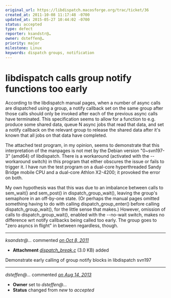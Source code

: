 ```yaml
---
original_url: https://libdispatch.macosforge.org/trac/ticket/36
created_at: 2011-10-08 11:17:48 -0700
updated_at: 2015-05-27 10:44:02 -0700
status: accepted
type: defect
reporter: ksandstr@…
owner: dsteffen@…
priority: major
milestone: Linux
keywords: dispatch groups, notification
---
```


libdispatch calls group notify functions too early
==================================================


According to the libdispatch manual pages, when a number of async calls are dispatched using a group, a notify callback set on the same group after those calls should only be invoked after each of the previous async calls have terminated. This specification seems to allow for a function to e.g. produce some shared data, queue N async jobs that read that data, and set a notify callback on the relevant group to release the shared data after it's known that all jobs on that data have completed.

The attached test program, in my opinion, seems to demonstrate that this interpretation of the manpages is not met by the Debian version "0~svn197-3" (amd64) of libdispatch. There is a workaround (activated with the --workaround switch) in this program that either obscures the issue or fails to trigger it. I have run the test program on a dual-core hyperthreaded Sandy Bridge mobile CPU and a dual-core Athlon X2-4200; it provoked the error on both.

My own hypothesis was that this was due to an imbalance between calls to sem\_wait() and sem\_post() in dispatch\_group\_wait(), leaving the group's semaphore in an off-by-one state. (Or perhaps the manual pages omitted something having to do with calling dispatch\_group\_enter() before calling dispatch\_group\_wait(), for the little sense that makes.) However, omission of calls to dispatch\_group\_wait(), enabled with the --no-wait switch, makes no difference wrt notify callbacks being called too early. The group goes to "zero asyncs in flight" in between regardless, though.



---

*ksandstr@…* commented *[on Oct 8, 2011](https://libdispatch.macosforge.org/trac/attachment/ticket/36/dispatch_break.c "October 8, 2011 at 11:18 AM PDT")*

-   **Attachment** *[dispatch\_break.c](../attachment/ticket/36/dispatch_break.c)* (3.0 KB) added

Demonstrate early calling of group notify blocks in libdispatch svn197



---

*dsteffen@…* commented *[on Aug 14, 2013](https://libdispatch.macosforge.org/trac/ticket/36#comment:1 "August 14, 2013 at 5:07 PM PDT")*

-   **Owner** set to *dsteffen@…*
-   **Status** changed from *new* to *accepted*



